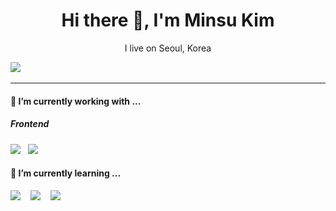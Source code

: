 <h1 align='center'> Hi there 👋, I'm Minsu Kim </h1>

<p align='center'>
  I live on Seoul, Korea
</p>
  <a href="mailto:km1873045158@gmail.com?subject=Olá%20Stefany"><img src="https://img.shields.io/badge/gmail-%23D14836.svg?&style=for-the-badge&logo=gmail&logoColor=white" /></a>&nbsp;&nbsp;&nbsp;&nbsp;
</p>


<hr>


<h4> 🔭 I’m currently working with ...</h4>


<h5> Frontend</h5>
<p >
  <img src="https://img.shields.io/badge/javascript%20-%23F7DF1E.svg?&style=for-the-badge&logo=javascript&logoColor=white" />&nbsp;&nbsp; 
  <img src="https://img.shields.io/badge/java%20-%23ED8B00.svg?style=for-the-badge&logo=java&logoColor=white" />&nbsp;&nbsp;   
</p>

<h4> 🌱 I’m currently learning ... </h4>
<p >
  <img src="https://img.shields.io/badge/react%20-%2361DAFB.svg?&style=for-the-badge&logo=react&logoColor=white" />&nbsp;&nbsp;&nbsp;
  <img src="https://img.shields.io/badge/Vue.js%20-%234FC08D.svg?&style=for-the-badge&logo=Vue.js&logoColor=white" />&nbsp;&nbsp;&nbsp;
  <img src="https://img.shields.io/badge/Node.js%20-%234FC08D.svg?&style=for-the-badge&logo=Node.js&logoColor=white" />&nbsp;&nbsp;&nbsp;
</p>
<!--

Here are some ideas to get you started:

- 🔭 I’m currently working on ...
- 🌱 I’m currently learning ...
- 👯 I’m looking to collaborate on ...
- 🤔 I’m looking for help with ...
- 💬 Ask me about ...
- 📫 How to reach me: ...
- 😄 Pronouns: ...
- ⚡ Fun fact: ...
-->
